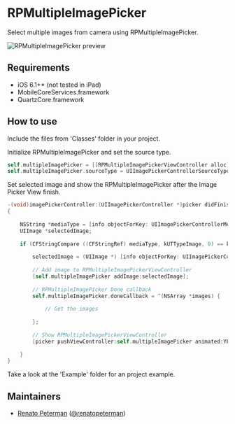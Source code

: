 RPMultipleImagePicker
=====================

Select multiple images from camera using RPMultipleImagePicker.

![RPMultipleImagePicker preview](http://www.renatopeterman.com.br/images/github/rpmultipleimagepicker.jpg "Preview")

Requirements
-----------

* iOS 6.1+* (not tested in iPad)
* MobileCoreServices.framework
* QuartzCore.framework

How to use
------------

Include the files from 'Classes' folder in your project.

Initialize RPMultipleImagePicker and set the source type.

```objectivec
self.multipleImagePicker = [[RPMultipleImagePickerViewController alloc] init];
self.multipleImagePicker.sourceType = UIImagePickerControllerSourceTypePhotoLibrary;
```

Set selected image and show the RPMultipleImagePicker after the Image Picker View finish.

```objectivec
-(void)imagePickerController:(UIImagePickerController *)picker didFinishPickingMediaWithInfo:(NSDictionary *)info
{
    
    NSString *mediaType = [info objectForKey: UIImagePickerControllerMediaType];
    UIImage *selectedImage;
    
    if (CFStringCompare ((CFStringRef) mediaType, kUTTypeImage, 0) == kCFCompareEqualTo) {
        
        selectedImage = (UIImage *) [info objectForKey: UIImagePickerControllerOriginalImage];
        
        // Add image to RPMultipleImagePickerViewController
        [self.multipleImagePicker addImage:selectedImage];
        
        // RPMultipleImagePicker Done callback
        self.multipleImagePicker.doneCallback = ^(NSArray *images) {
            
            // Get the images
            
        };
        
        // Show RPMultipleImagePickerViewController
        [picker pushViewController:self.multipleImagePicker animated:YES];
        
    }
}
```

Take a look at the 'Example' folder for an project example.

Maintainers
------------

* [Renato Peterman](https://www.renatopeterman.com.br) ([@renatopeterman](https://twitter.com/renatopeterman))